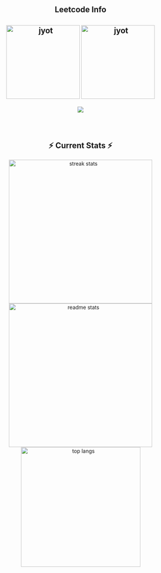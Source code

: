 
<!--<div align="center"> 
  
 <h2>🐍 Contributions 🐍</h2>
  <img alt="snake eating my contributions" src="https://raw.githubusercontent.com/salesp07/salesp07/output/github-contribution-grid-snake.svg" />
</div> --!>
<!--
<h2 align="center">Leetcode Info<h2>  
<p align="center">
  <a href="https://leetcode.com/dweepvira/" target="_blank"><img align="center" src="https://leetcode.com/static/images/badges/2024/gif/2024-02.gif" alt="jyot" height="200" width="200" /></a>
  <a href="https://leetcode.com/dweepvira/" target="_blank"><img align="center" src="https://leetcode.com/static/images/badges/2024/gif/2024-03.gif" alt="jyot" height="200" width="200" /></a>
  <a href="https://leetcode.com/dweepvira/" target="_blank"><img align="center" src="https://assets.leetcode.com/static_assets/marketing/2024-200.gif" alt="jyot" height="200" width="200" /></a>
  <a href="https://leetcode.com/dweepvira/" target="_blank"><img align="center" src="https://assets.leetcode.com/static_assets/marketing/2024-100.gif" alt="jyot" height="200" width="200" /></a>
</p>
-->
<h2 align="center">Leetcode Info<h2>  
<p align="center">
  <a href="https://leetcode.com/dweepvira/" target="_blank"><img align="center" src="https://leetcode.com/static/images/badges/2025/gif/2025-03.gif" alt="jyot" height="200" width="200" /></a>
  <a href="https://leetcode.com/dweepvira/" target="_blank"><img align="center" src="https://assets.leetcode.com/static_assets/others/lg25100.png" alt="jyot" height="200" width="200" /></a>
  
 <!-- <a href="https://leetcode.com/dweepvira/" target="_blank"><img align="center" src="https://assets.leetcode.com/static_assets/others/lg2550.png" alt="jyot" height="200" width="200" /></a> -->
</p>
<p align="center">
  <img  align=top flex-grow=1 src="https://leetcard.jacoblin.cool/dweepvira?theme=dark&font=Nunito&ext=heatmap" />  
</p>

<br>
  <h2 align="center">⚡ Current Stats ⚡</h2>

<!--<p><img align="left" src="https://github-readme-stats.vercel.app/api/top-langs?username=dweepvira&show_icons=true&locale=en" alt="dweepvira" /></p>
<p>&nbsp;<img align="center" src="https://github-readme-stats.vercel.app/api?username=dweepvira&show_icons=true&locale=en" alt="dweepvira" /></p>-->


<div align=center>
  <img width=390 src="https://streak-stats.demolab.com/?user=dweepvira&count_private=true&theme=react&border_radius=10" alt="streak stats"/>
  <img width=390 src="https://github-readme-stats.vercel.app/api?username=dweepvira&show_icons=true&theme=react&rank_icon=github&border_radius=10" alt="readme stats" />
  <img width=325 align="center" src="https://github-readme-stats.vercel.app/api/top-langs/?username=dweepvira&hide=HTML&langs_count=8&layout=compact&theme=react&border_radius=10&size_weight=0.5&count_weight=0.5&exclude_repo=github-readme-stats" alt="top langs" />
</div>



